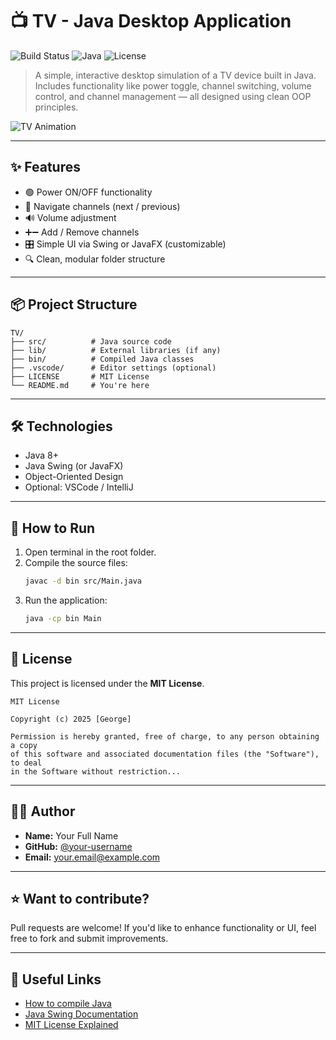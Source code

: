 # 📺 TV - Java Desktop Application

![Build Status](https://img.shields.io/badge/build-passing-brightgreen)
![Java](https://img.shields.io/badge/language-Java%208+-blue)
![License](https://img.shields.io/badge/license-MIT-yellow)

> A simple, interactive desktop simulation of a TV device built in Java. Includes functionality like power toggle, channel switching, volume control, and channel management — all designed using clean OOP principles.

![TV Animation](https://media.giphy.com/media/v1.Y2lkPTc5MGI3NjExbHRnMWd1cjd4N2d2MG40eHFwa2twZ2NlYmp4cmwwY2hncGEzOWE5MiZlcD12MV9naWZzX3NlYXJjaCZjdD1n/ZVik7pBtu9dNS/giphy.gif)

---

## ✨ Features

- 🟢 Power ON/OFF functionality  
- 🔀 Navigate channels (next / previous)  
- 🔊 Volume adjustment  
- ➕➖ Add / Remove channels  
- 🎛️ Simple UI via Swing or JavaFX (customizable)  
- 🔍 Clean, modular folder structure  

---

## 📦 Project Structure

```
TV/
├── src/          # Java source code
├── lib/          # External libraries (if any)
├── bin/          # Compiled Java classes
├── .vscode/      # Editor settings (optional)
├── LICENSE       # MIT License
└── README.md     # You're here
```

---

## 🛠️ Technologies

- Java 8+
- Java Swing (or JavaFX)
- Object-Oriented Design
- Optional: VSCode / IntelliJ

---

## 🚀 How to Run

1. Open terminal in the root folder.
2. Compile the source files:
   ```bash
   javac -d bin src/Main.java
   ```
3. Run the application:
   ```bash
   java -cp bin Main
   ```

---

## 📜 License

This project is licensed under the **MIT License**.

```
MIT License

Copyright (c) 2025 [George]

Permission is hereby granted, free of charge, to any person obtaining a copy
of this software and associated documentation files (the "Software"), to deal
in the Software without restriction...
```

---

## 👨‍💻 Author

- **Name:** Your Full Name  
- **GitHub:** [@your-username](https://github.com/your-username)  
- **Email:** your.email@example.com

---

## ⭐ Want to contribute?

Pull requests are welcome! If you'd like to enhance functionality or UI, feel free to fork and submit improvements.

---

## 🔗 Useful Links

- [How to compile Java](https://www.geeksforgeeks.org/how-to-compile-and-run-java-program/)
- [Java Swing Documentation](https://docs.oracle.com/javase/tutorial/uiswing/)
- [MIT License Explained](https://choosealicense.com/licenses/mit/)
